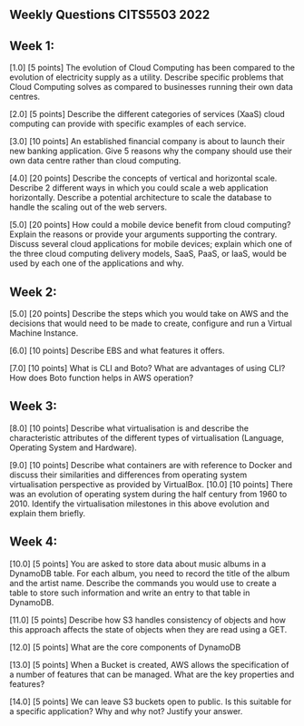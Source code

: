 ## Weekly Questions CITS5503 2022

## Week 1:

[1.0] [5 points] The evolution of Cloud Computing has been compared to the evolution of electricity supply as a utility. Describe specific problems that Cloud Computing solves as compared to businesses running their own data centres.

[2.0] [5 points] Describe the different categories of services (XaaS) cloud computing can provide with specific examples of each service.

[3.0] [10 points] An established financial company is about to launch their new banking application. Give 5 reasons why the company should use their own data centre rather than cloud computing.

[4.0] [20 points] Describe the concepts of vertical and horizontal scale. Describe 2 different ways in which you could scale a web application horizontally. Describe a potential architecture to scale the database to handle the scaling out of the web servers.

[5.0] [20 points] How could a mobile device benefit from cloud computing? Explain the reasons or provide your arguments supporting the contrary. Discuss several cloud applications for mobile devices; explain which one of the three cloud computing delivery models, SaaS, PaaS, or IaaS, would be used by each one of the applications and why.

## Week 2: 

[5.0] [20 points] Describe the steps which you would take on AWS and the decisions that would need to be made to create, configure and run a Virtual Machine Instance.

[6.0] [10 points] Describe EBS and what features it offers. 

[7.0] [10 points] What is CLI and Boto? What are advantages of using CLI? How does Boto function helps in AWS operation? 

## Week 3: 
[8.0] [10 points] Describe what virtualisation is and describe the characteristic attributes of the different types of virtualisation (Language, Operating System and Hardware).

[9.0] [10 points] Describe what containers are with reference to Docker and discuss their similarities and differences from operating system virtualisation perspective as provided by VirtualBox.
[10.0] [10 points] There was an evolution of operating system during the half century from 1960 to 2010. Identify the virtualisation milestones in this above evolution and explain them briefly. 

## Week 4: 
[10.0] [5 points] You are asked to store data about music albums in a DynamoDB table. For each album, you need to record the title of the album and the artist name. Describe the commands you would use to create a table to store such information and write an entry to that table in DynamoDB.

[11.0] [5 points] Describe how S3 handles consistency of objects and how this approach affects the state of objects when they are read using a GET.

[12.0] [5 points] What are the core components of DynamoDB

[13.0] [5 points] When a Bucket is created, AWS allows the specification of a number of features that can be managed. What are the key properties and features?

[14.0] [5 points] We can leave S3 buckets open to public. Is this suitable for a specific application? Why and why not? Justify your answer. 


